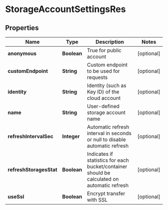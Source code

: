 
# StorageAccountSettingsRes

## Properties
Name | Type | Description | Notes
------------ | ------------- | ------------- | -------------
**anonymous** | **Boolean** | True for public account |  [optional]
**customEndpoint** | **String** | Custom endpoint to be used for requests |  [optional]
**identity** | **String** | Identity (such as Key ID) of the cloud account |  [optional]
**name** | **String** | User-defined storage account name |  [optional]
**refreshIntervalSec** | **Integer** | Automatic refresh interval in seconds or null to disable automatic refresh |  [optional]
**refreshStoragesStat** | **Boolean** | Indicates if statistics for each bucket/container should be calculated on automatic refresh |  [optional]
**useSsl** | **Boolean** | Encrypt transfer with SSL |  [optional]



